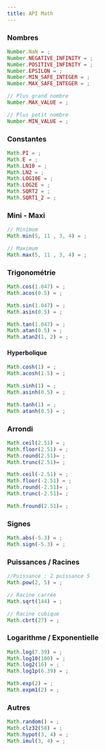 ```yaml
---
title: API Math
---
```


### Nombres

```javascript
Number.NaN = ;
Number.NEGATIVE_INFINITY = ;
Number.POSITIVE_INFINITY = ;
Number.EPSILON = ;
Number.MIN_SAFE_INTEGER = ;
Number.MAX_SAFE_INTEGER = ;
```

```javascript
// Plus grand nombre
Number.MAX_VALUE = ;

// Plus petit nombre
Number.MIN_VALUE = ;
```

### Constantes

```javascript
Math.PI = ;
Math.E = ;
Math.LN10 = ;
Math.LN2 = ;
Math.LOG10E = ;
Math.LOG2E = ;
Math.SQRT2 = ;
Math.SQRT1_2 = ;
```

### Mini - Maxi

```javascript
// Minimum
Math.min(5, 11 , 3, 4) = ;

// Maximum
Math.max(5, 11 , 3, 4) = ;
```

### Trigonométrie

```javascript
Math.cos(1.047) = ;
Math.acos(0.5) = ;
```

```javascript
Math.sin(1.047) = ;
Math.asin(0.5) = ;
```


```javascript
Math.tan(1.047) = ;
Math.atan(0.5) = ;
Math.atan2(1, 2) = ;
```

#### Hyperbolique

```javascript
Math.cosh(1) = ;
Math.acosh(1.5) = ;

Math.sinh(1) = ;
Math.asinh(0.5) = ;

Math.tanh(1) = ;
Math.atanh(0.5) = ;
```

### Arrondi

```javascript
Math.ceil(2.51) = ;
Math.floor(2.51) = ;
Math.round(2.51)= ;
Math.trunc(2.51)= ;

Math.ceil(-2.51) = ;
Math.floor(-2.51) = ;
Math.round(-2.51)= ;
Math.trunc(-2.51)= ;

Math.fround(2.51)= ;
```

### Signes

```javascript
Math.abs(-5.3) = ;
Math.sign(-5.3) = ;
```

### Puissances / Racines

```javascript
//Puissance : 2 puissance 5
Math.pow(2, 5) = ;

// Racine carrée
Math.sqrt(144) = ;

// Racine cubique
Math.cbrt(27) = ;
```


### Logarithme / Exponentielle

```javascript
Math.log(7.39) = ;
Math.log10(100) = ;
Math.log2(16) = ;
Math.log1p(6.39) = ;

Math.exp(2) = ;
Math.expm1(2) = ;
```

### Autres

```javascript
Math.random() = ;
Math.clz32(58) = ;
Math.hypot(3, 4) = ;
Math.imul(3, 4) = ;
```


<script type="application/javascript">
function Load()
{
  let i = 0;
  let operators = document.querySelectorAll("code .o");

  operators[i++].nextSibling.textContent  = ` ${Number.NaN}`;
  operators[i++].nextSibling.textContent  = ` ${Number.NEGATIVE_INFINITY}`;
  operators[i++].nextSibling.textContent  = ` ${Number.POSITIVE_INFINITY}`;
  operators[i++].nextSibling.textContent  = ` ${Number.EPSILON}`;
  operators[i++].nextSibling.textContent  = ` ${Number.MIN_SAFE_INTEGER}`;
  operators[i++].nextSibling.textContent  = ` ${Number.MAX_SAFE_INTEGER}`;

  operators[i++].nextSibling.textContent  = ` ${Number.MAX_VALUE}`;
  operators[i++].nextSibling.textContent  = ` ${Number.MIN_VALUE}`;

  operators[i++].nextSibling.textContent  = ` ${Math.PI}`;
  operators[i++].nextSibling.textContent  = ` ${Math.E}`;
  operators[i++].nextSibling.textContent  = ` ${Math.LN10}`;
  operators[i++].nextSibling.textContent  = ` ${Math.LN2}`;
  operators[i++].nextSibling.textContent  = ` ${Math.LOG10E}`;
  operators[i++].nextSibling.textContent  = ` ${Math.LOG2E}`;
  operators[i++].nextSibling.textContent  = ` ${Math.SQRT2}`;
  operators[i++].nextSibling.textContent  = ` ${Math.SQRT1_2}`;

  operators[i++].nextSibling.textContent  = ` ${Math.min(5, 11 , 3, 4)}`;
  operators[i++].nextSibling.textContent  = ` ${Math.max(5, 11 , 3, 4)}`;

  operators[i++].nextSibling.textContent  = ` ${Math.cos(1.047)}`;
  operators[i++].nextSibling.textContent  = ` ${Math.acos(0.5)}`;

  operators[i++].nextSibling.textContent  = ` ${Math.sin(1.047)}`;
  operators[i++].nextSibling.textContent  = ` ${Math.asin(0.5)}`;

  operators[i++].nextSibling.textContent  = ` ${Math.tan(1.047)}`;
  operators[i++].nextSibling.textContent  = ` ${Math.atan(0.5)}`;
  operators[i++].nextSibling.textContent  = ` ${Math.atan2(1, 2)}`;

  operators[i++].nextSibling.textContent  = ` ${Math.cosh(1)}`;
  operators[i++].nextSibling.textContent  = ` ${Math.acosh(1.5)}`;

  operators[i++].nextSibling.textContent  = ` ${Math.asinh(1)}`;
  operators[i++].nextSibling.textContent  = ` ${Math.asinh(0.5)}`;

  operators[i++].nextSibling.textContent  = ` ${Math.tanh(1)}`;
  operators[i++].nextSibling.textContent  = ` ${Math.atanh(0.5)}`;

  operators[i++].nextSibling.textContent  = ` ${Math.ceil(2.51)}`;
  operators[i++].nextSibling.textContent  = ` ${Math.floor(2.51)}`;
  operators[i++].nextSibling.textContent  = ` ${Math.round(2.51)}`;
  operators[i++].nextSibling.textContent  = ` ${Math.trunc(2.51)}`;

  i++;
  operators[i++].nextSibling.textContent  = ` ${Math.ceil(-2.51)}`;
  i++;
  operators[i++].nextSibling.textContent  = ` ${Math.floor(-2.51)}`;
  i++;
  operators[i++].nextSibling.textContent  = ` ${Math.round(-2.51)}`;
  i++;
  operators[i++].nextSibling.textContent  = ` ${Math.trunc(-2.51)}`;

  operators[i++].nextSibling.textContent  = ` ${Math.fround(2.51)}`;

  i++;
  operators[i++].nextSibling.textContent  = ` ${Math.abs(-5.3)}`;
  i++;
  operators[i++].nextSibling.textContent  = ` ${Math.sign(-5.3)}`;

  operators[i++].nextSibling.textContent  = ` ${Math.pow(2, 5)}`;
  operators[i++].nextSibling.textContent  = ` ${Math.sqrt(144)}`;
  operators[i++].nextSibling.textContent  = ` ${Math.cbrt(27)}`;

  operators[i++].nextSibling.textContent  = ` ${Math.log(7.39)}`;
  operators[i++].nextSibling.textContent  = ` ${Math.log10(100)}`;
  operators[i++].nextSibling.textContent  = ` ${Math.log2(16)}`;
  operators[i++].nextSibling.textContent  = ` ${Math.log1p(6.39)}`;

  operators[i++].nextSibling.textContent  = ` ${Math.exp(2)}`;
  operators[i++].nextSibling.textContent  = ` ${Math.expm1(2)}`;

  operators[i++].nextSibling.textContent  = ` ${Math.random()}`;
  operators[i++].nextSibling.textContent  = ` ${Math.clz32(58)}`;
  operators[i++].nextSibling.textContent  = ` ${Math.hypot(3, 4)}`;
  operators[i++].nextSibling.textContent  = ` ${Math.imul(3, 4)}`;



}

window.addEventListener("load", Load);

</script>
